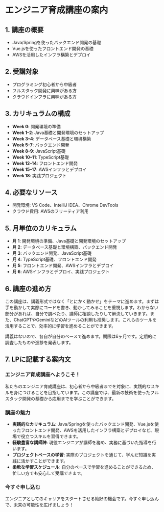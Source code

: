# エンジニア育成講座の案内

## **1. 講座の概要**
- Java/Springを使ったバックエンド開発の基礎
- Vue.jsを使ったフロントエンド開発の基礎
- AWSを活用したインフラ構築とデプロイ

## **2. 受講対象**
- プログラミング初心者から中級者
- フルスタック開発に興味がある方
- クラウドインフラに興味がある方

## **3. カリキュラムの構成**
- **Week 0**: 開発環境の準備
- **Week 1–2**: Java基礎と開発環境のセットアップ
- **Week 3–4**: データベース基礎と環境構築
- **Week 5–7**: バックエンド開発
- **Week 8–9**: JavaScript基礎
- **Week 10–11**: TypeScript基礎
- **Week 12–14**: フロントエンド開発
- **Week 15–17**: AWSインフラとデプロイ
- **Week 18**: 実践プロジェクト

## **4. 必要なリソース**
- 開発環境: VS Code、IntelliJ IDEA、Chrome DevTools
- クラウド費用: AWSのフリーティア利用

## **5. 月単位のカリキュラム**
- **月 1**: 開発環境の準備、Java基礎と開発環境のセットアップ
- **月 2**: データベース基礎と環境構築、バックエンド開発
- **月 3**: バックエンド開発、JavaScript基礎
- **月 4**: TypeScript基礎、フロントエンド開発
- **月 5**: フロントエンド開発、AWSインフラとデプロイ
- **月 6**: AWSインフラとデプロイ、実践プロジェクト

## **6. 講座の進め方**
この講座は、講義形式ではなく「とにかく動かせ」をテーマに進めます。まずは手を動かして実際にコードを書き、動かしてみることを重視します。わからない部分があれば、自分で調べたり、講師に相談したりして解決していきます。また、ChatGPTやGeminiなどのAIツールの利用も推奨します。これらのツールを活用することで、効率的に学習を進めることができます。

講義はないので、各自が自分のペースで進めます。期限は6ヶ月です。定期的に調査したものや進捗を発表します。

## **7. LPに記載する案内文**

### **エンジニア育成講座へようこそ！**

私たちのエンジニア育成講座は、初心者から中級者までを対象に、実践的なスキルを身につけることを目指しています。この講座では、最新の技術を使ったフルスタック開発の基礎から応用までを学ぶことができます。

### **講座の魅力**

- **実践的なカリキュラム**: Java/Springを使ったバックエンド開発、Vue.jsを使ったフロントエンド開発、AWSを活用したインフラ構築とデプロイなど、現場で役立つスキルを習得できます。
- **経験豊富な講師陣**: 現役エンジニアが講師を務め、実務に基づいた指導を行います。
- **プロジェクトベースの学習**: 実際のプロジェクトを通じて、学んだ知識を実践に活かすことができます。
- **柔軟な学習スケジュール**: 自分のペースで学習を進めることができるため、忙しい方でも安心して受講できます。

### **今すぐ申し込む**

エンジニアとしてのキャリアをスタートさせる絶好の機会です。今すぐ申し込んで、未来の可能性を広げましょう！

